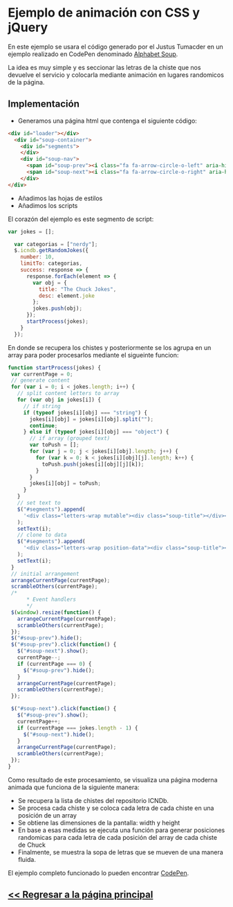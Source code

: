 # Ejemplo de animación con CSS y jQuery

En este ejemplo se usara el código generado por el Justus Tumacder en un ejemplo realizado en CodePen denominado [Alphabet Soup](https://codepen.io/JustusFT/pen/ENLZGJ).

La idea es muy simple y es seccionar las letras de la chiste que nos devuelve el servicio y colocarla mediante animación en lugares randomicos de la página.

## Implementación

- Generamos una página html que contenga el siguiente código:
```html
<div id="loader"></div>
  <div id="soup-container">
    <div id="segments">
    </div>
    <div id="soup-nav">
      <span id="soup-prev"><i class="fa fa-arrow-circle-o-left" aria-hidden="true"></i></span>
      <span id="soup-next"><i class="fa fa-arrow-circle-o-right" aria-hidden="true"></i></span>
    </div>
</div>
```
- Añadimos las hojas de estilos
- Añadimos los scripts

El corazón del ejemplo es este segmento de script:
```js
var jokes = [];

  var categorias = ["nerdy"];
  $.icndb.getRandomJokes({
    number: 10,
    limitTo: categorias,
    success: response => {
      response.forEach(element => {
        var obj = {
          title: "The Chuck Jokes",
          desc: element.joke
        };
        jokes.push(obj);
      });
      startProcess(jokes);
    }
  });
  ```
  En donde se recupera los chistes y posteriormente se los agrupa en un array para poder procesarlos mediante el sigueinte funcion:
   ```js
   function startProcess(jokes) {
    var currentPage = 0;
    // generate content
    for (var i = 0; i < jokes.length; i++) {
      // split content letters to array
      for (var obj in jokes[i]) {
        // if string
        if (typeof jokes[i][obj] === "string") {
          jokes[i][obj] = jokes[i][obj].split("");
          continue;
        } else if (typeof jokes[i][obj] === "object") {
          // if array (grouped text)
          var toPush = [];
          for (var j = 0; j < jokes[i][obj].length; j++) {
            for (var k = 0; k < jokes[i][obj][j].length; k++) {
              toPush.push(jokes[i][obj][j][k]);
            }
          }
          jokes[i][obj] = toPush;
        }
      }
      // set text to
      $("#segments").append(
        '<div class="letters-wrap mutable"><div class="soup-title"></div><div class="soup-desc"></div></div>'
      );
      setText(i);
      // clone to data
      $("#segments").append(
        '<div class="letters-wrap position-data"><div class="soup-title"></div><div class="soup-desc"></div></div>'
      );
      setText(i);
    }
    // initial arrangement
    arrangeCurrentPage(currentPage);
    scrambleOthers(currentPage);
    /*
         * Event handlers
         */
    $(window).resize(function() {
      arrangeCurrentPage(currentPage);
      scrambleOthers(currentPage);
    });
    $("#soup-prev").hide();
    $("#soup-prev").click(function() {
      $("#soup-next").show();
      currentPage--;
      if (currentPage === 0) {
        $("#soup-prev").hide();
      }
      arrangeCurrentPage(currentPage);
      scrambleOthers(currentPage);
    });

    $("#soup-next").click(function() {
      $("#soup-prev").show();
      currentPage++;
      if (currentPage === jokes.length - 1) {
        $("#soup-next").hide();
      }
      arrangeCurrentPage(currentPage);
      scrambleOthers(currentPage);
    });
  }
  ```
  
  Como resultado de este procesamiento, se visualiza una página moderna animada que funciona de la siguiente manera:
  - Se recupera la lista de chistes del repositorio ICNDb.
  - Se procesa cada chiste y se coloca cada letra de cada chiste en una posición de un array
  - Se obtiene las dimensiones de la pantalla: width y height
  - En base a esas medidas se ejecuta una función para generar posiciones randomicas para cada letra de cada posición del array de cada chiste de Chuck
  - Finalmente, se muestra la sopa de letras que se mueven de una manera fluida.
  
  
El ejemplo completo funcionado lo pueden encontrar [CodePen](https://codepen.io/heavyvinicio/pen/YYrYrg).

## [<< Regresar a la página principal](index.md)
